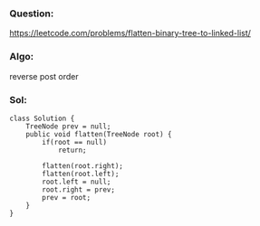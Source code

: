 ### Question:
https://leetcode.com/problems/flatten-binary-tree-to-linked-list/

### Algo:
reverse post order

### Sol:
```
class Solution {
    TreeNode prev = null;
    public void flatten(TreeNode root) {
        if(root == null)
            return;
        
        flatten(root.right);
        flatten(root.left);
        root.left = null;
        root.right = prev;
        prev = root;
    }
}
```
